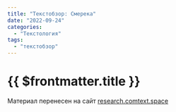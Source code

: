 ```yaml
---
title: "Текстобзор: Смерека"
date: "2022-09-24"
categories:
  - "Текстология"
tags:
  - "текстобзор"
---
```


# {{ $frontmatter.title }}

Материал перенесен на сайт [research.comtext.space](https://research.comtext.space)
